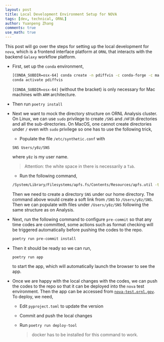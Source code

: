 ```yaml
---
layout: post
title: Local Development Environment Setup for NOVA
tags: [dev, technical, ORNL]
author: Yuanpeng Zhang
comments: true
use_math: true
---
```


This post will go over the steps for setting up the local development for `nova`, which is a frontend interface platform at `ORNL` that interacts with the backend `Galaxy` workflow platform.

- First, set up the `conda` environment,

	```bash
	[CONDA_SUBDIR=osx-64] conda create -n pdiffvis -c conda-forge -c mantid python=3.10 mantid poetry
	conda activate pdiffvis
	```

	`[CONDA_SUBDIR=osx-64]` (without the bracket) is only necessary for Mac machines with `ARM` architecture.

- Then run `poetry install`

- Next we want to mock the directory structure on ORNL Analysis cluster. On Linux, we can use `sudo` privilege to create `/SNS` and `/HFIR` directories and all the sub-directories. On MacOS, one cannot create directories under `/` even with `sudo` privilege so one has to use the following trick,

	- Populate the file `/etc/synthetic.conf` with

	```
	SNS	Users/y8z/SNS
	```

	where `y8z` is my user name.

	> Attention: the white space in there is necessarily a `Tab`.

	- Run the following command,

	```bash
	/System/Library/Filesystems/apfs.fs/Contents/Resources/apfs.util -t
	```

	Then we need to create a directory `SNS` under our home directory. The command above would create a soft link from `/SNS` to `/Users/y8z/SNS`. Then we can populate with files under `/Users/y8z/SNS` following the same structure as on Analysis.

- Next, run the following command to configure `pre-commit` so that any time codes are committed, some actions such as format checking will be triggered automatically before pushing the codes to the repo.

	```bash
	poetry run pre-commit install
	```
- Then it should be ready so we can run,

	```bash
	poetry run app
	```

	to start the app, which will automatically launch the browser to see the app.

- Once we are happy with the local changes with the codes, we can push the codes to the repo so that it can be deployed into the `nova` test environment. Then the app can be accessed from [`nova-test.ornl.gov`](https://nova-test.ornl.gov). To deploy, we need,

	- Edit `pyproject.toml` to update the version

	- Commit and push the local changes

	- Run `poetry run deploy-tool`

		> docker has to be installed for this command to work.